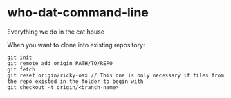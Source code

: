 # who-dat-command-line 
Everything we do in the cat house


When you want to clone into existing repository:

    git init
    git remote add origin PATH/TO/REPO
    git fetch
    git reset origin/ricky-osx // This one is only necessary if files from the repo existed in the folder to begin with
    git checkout -t origin/<branch-name>
